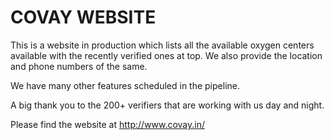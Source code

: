 # COVAY WEBSITE

This is a website in production which lists all the available oxygen centers available with the recently verified ones at top. We also provide the location
and phone numbers of the same.

We have many other features scheduled in the pipeline.

A big thank you to the 200+ verifiers that are working with us day and night.

Please find the website at http://www.covay.in/
